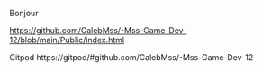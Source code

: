 Bonjour



https://github.com/CalebMss/-Mss-Game-Dev-12/blob/main/Public/index.html





Gitpod
https://gitpod/#github.com/CalebMss/-Mss-Game-Dev-12
